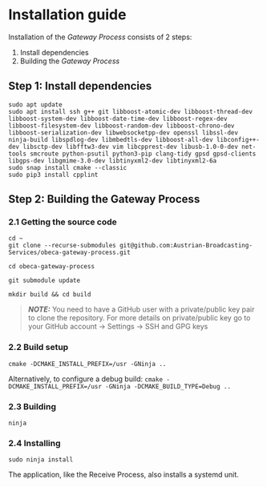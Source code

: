 # Installation guide

Installation of the *Gateway Process* consists of 2 steps:
1. Install dependencies
2. Building the *Gateway Process*

## Step 1: Install dependencies
````
sudo apt update
sudo apt install ssh g++ git libboost-atomic-dev libboost-thread-dev libboost-system-dev libboost-date-time-dev libboost-regex-dev libboost-filesystem-dev libboost-random-dev libboost-chrono-dev libboost-serialization-dev libwebsocketpp-dev openssl libssl-dev ninja-build libspdlog-dev libmbedtls-dev libboost-all-dev libconfig++-dev libsctp-dev libfftw3-dev vim libcpprest-dev libusb-1.0-0-dev net-tools smcroute python-psutil python3-pip clang-tidy gpsd gpsd-clients libgps-dev libgmime-3.0-dev libtinyxml2-dev libtinyxml2-6a
sudo snap install cmake --classic
sudo pip3 install cpplint
````

## Step 2: Building the Gateway Process

### 2.1 Getting the source code

````
cd ~
git clone --recurse-submodules git@github.com:Austrian-Broadcasting-Services/obeca-gateway-process.git

cd obeca-gateway-process

git submodule update

mkdir build && cd build
````
> **_NOTE:_** You need to have a GitHub user with a private/public key pair to clone the repository. For more details on private/public key go to your GitHub account -> Settings -> SSH and GPG keys 

### 2.2 Build setup
`` cmake -DCMAKE_INSTALL_PREFIX=/usr -GNinja .. ``

Alternatively, to configure a debug build:
`` cmake -DCMAKE_INSTALL_PREFIX=/usr -GNinja -DCMAKE_BUILD_TYPE=Debug .. ``

### 2.3 Building
`` ninja ``

### 2.4 Installing
`` sudo ninja install `` 

The application, like the Receive Process, also installs a systemd unit.
